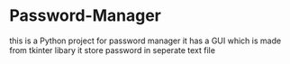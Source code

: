 # Password-Manager
this is a Python project for password manager
it has a GUI which is made from tkinter libary
it store password in seperate text file
